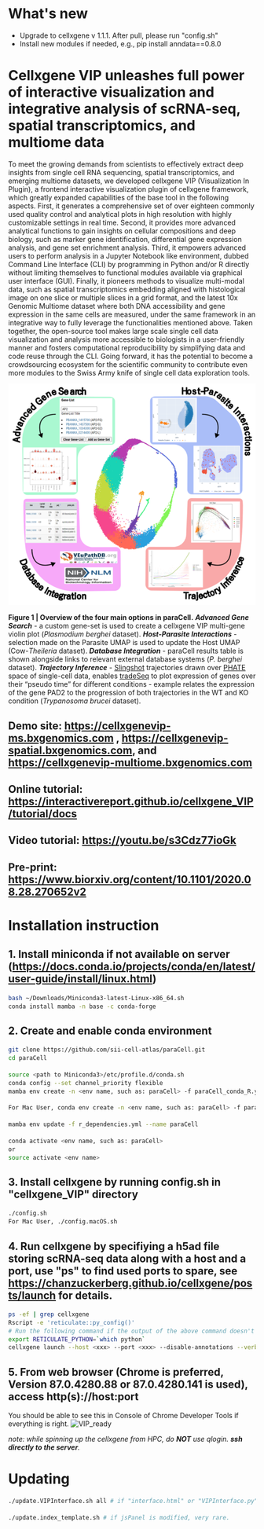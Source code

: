 # What's new
* Upgrade to cellxgene v 1.1.1. After pull, please run "config.sh"
* Install new modules if needed, e.g., pip install anndata==0.8.0

# Cellxgene VIP unleashes full power of interactive visualization and integrative analysis of scRNA-seq, spatial transcriptomics, and multiome data

To meet the growing demands from scientists to effectively extract deep insights from single cell RNA sequencing, spatial transcriptomics, and emerging multiome datasets, we developed cellxgene VIP (Visualization In Plugin), a frontend interactive visualization plugin of cellxgene framework, which greatly expanded capabilities of the base tool in the following aspects. First, it generates a comprehensive set of over eighteen commonly used quality control and analytical plots in high resolution with highly customizable settings in real time. Second, it provides more advanced analytical functions to gain insights on cellular compositions and deep biology, such as marker gene identification, differential gene expression analysis, and gene set enrichment analysis. Third, it empowers advanced users to perform analysis in a Jupyter Notebook like environment, dubbed Command Line Interface (CLI) by programming in Python and/or R directly without limiting themselves to functional modules available via graphical user interface (GUI). Finally, it pioneers methods to visualize multi-modal data, such as spatial transcriptomics embedding aligned with histological image on one slice or multiple slices in a grid format, and the latest 10x Genomic Multiome dataset where both DNA accessibility and gene expression in the same cells are measured, under the same framework in an integrative way to fully leverage the functionalities mentioned above. Taken together, the open-source tool makes large scale single cell data visualization and analysis more accessible to biologists in a user-friendly manner and fosters computational reproducibility by simplifying data and code reuse through the CLI.  Going forward, it has the potential to become a crowdsourcing ecosystem for the scientific community to contribute even more modules to the Swiss Army knife of single cell data exploration tools.

![paraCell](fig1.png "paraCell")

**Figure 1 | Overview of the four main options in paraCell.** **_Advanced Gene Search_** - a custom gene-set is used to create a cellxgene VIP multi-gene violin plot (_Plasmodium berghei_ dataset). **_Host-Parasite Interactions_** - selection made on the Parasite UMAP is used to update the Host UMAP (Cow-_Theileria_ dataset). **_Database Integration_** - paraCell results table is shown alongside links to relevant external database systems (_P. berghei_ dataset). **_Trajectory Inference_** - [Slingshot](https://bioconductor.org/packages/devel/bioc/vignettes/slingshot/inst/doc/vignette.html) trajectories drawn over [PHATE](https://phate.readthedocs.io/en/stable/) space of single-cell data, enables [tradeSeq](https://bioconductor.org/packages/release/bioc/html/tradeSeq.html) to plot expression of genes over their “pseudo time” for different conditions - example relates the expression of the gene PAD2 to the progression of both trajectories in the WT and KO condition (_Trypanosoma brucei_ dataset).

## Demo site: https://cellxgenevip-ms.bxgenomics.com , https://cellxgenevip-spatial.bxgenomics.com, and https://cellxgenevip-multiome.bxgenomics.com

## Online tutorial: https://interactivereport.github.io/cellxgene_VIP/tutorial/docs

## Video tutorial: https://youtu.be/s3Cdz77ioGk

## Pre-print: https://www.biorxiv.org/content/10.1101/2020.08.28.270652v2

# Installation instruction

## 1. Install miniconda if not available on server (https://docs.conda.io/projects/conda/en/latest/user-guide/install/linux.html)
``` bash
bash ~/Downloads/Miniconda3-latest-Linux-x86_64.sh
conda install mamba -n base -c conda-forge
```

## 2. Create and enable conda environment
``` bash
git clone https://github.com/sii-cell-atlas/paraCell.git
cd paraCell

source <path to Miniconda3>/etc/profile.d/conda.sh 
conda config --set channel_priority flexible
mamba env create -n <env name, such as: paraCell> -f paraCell_conda_R.yml (local R under conda, no root privilege needed)

For Mac User, conda env create -n <env name, such as: paraCell> -f paraCell.macOS.yml

mamba env update -f r_dependencies.yml --name paraCell

conda activate <env name, such as: paraCell>
or
source activate <env name>
```
## 3. Install cellxgene by running config.sh in "cellxgene_VIP" directory
```bash
./config.sh
For Mac User, ./config.macOS.sh
```
## 4. Run cellxgene by specifiying a h5ad file storing scRNA-seq data along with a host and a port, use "ps" to find used ports to spare, see https://chanzuckerberg.github.io/cellxgene/posts/launch for details.
```bash
ps -ef | grep cellxgene
Rscript -e 'reticulate::py_config()'
# Run the following command if the output of the above command doesn't point to the Python in your env.
export RETICULATE_PYTHON=`which python`
cellxgene launch --host <xxx> --port <xxx> --disable-annotations --verbose <h5ad file>
```
## 5. From web browser (Chrome is preferred, Version 87.0.4280.88 or 87.0.4280.141 is used), access http(s)://host:port

You should be able to see this in Console of Chrome Developer Tools if everything is right.
![VIP_ready](https://user-images.githubusercontent.com/29576524/92059839-46482d00-ed60-11ea-8890-8e1b513a1656.png)

*note: while spinning up the cellxgene from HPC, do **NOT** use qlogin. **ssh directly to the server**.*

# Updating
```bash
./update.VIPInterface.sh all # if "interface.html" or "VIPInterface.py" is modified or new code needs to go to right location, often.

./update.index_template.sh # if jsPanel is modified, very rare.
```
